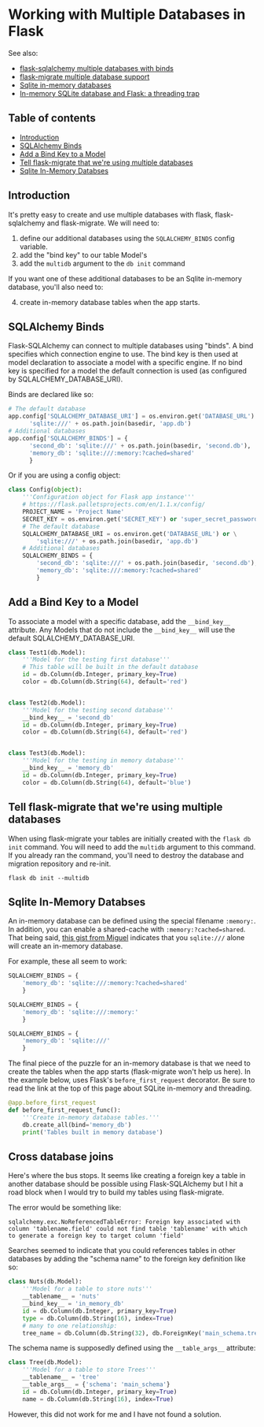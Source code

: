 # Working with Multiple Databases in Flask

See also:
- [flask-sqlalchemy multiple databases with binds](https://flask-sqlalchemy.palletsprojects.com/en/2.x/binds/)  
- [flask-migrate multiple database support](https://flask-migrate.readthedocs.io/en/latest/#multiple-database-support)  
- [Sqlite in-memory databases](https://sqlite.org/inmemorydb.html)  
- [In-memory SQLite database and Flask: a threading trap](https://gehrcke.de/2015/05/in-memory-sqlite-database-and-flask-a-threading-trap/)


## Table of contents

<!-- toc -->

- [Introduction](#introduction)
- [SQLAlchemy Binds](#sqlalchemy-binds)
- [Add a Bind Key to a Model](#add-a-bind-key-to-a-model)
- [Tell flask-migrate that we're using multiple databases](#tell-flask-migrate-that-were-using-multiple-databases)
- [Sqlite In-Memory Databses](#sqlite-in-memory-databses)

<!-- tocstop -->

## Introduction

It's pretty easy to create and use multiple databases with flask, flask-sqlalchemy and flask-migrate. We will need to:

1. define our additional databases using the `SQLALCHEMY_BINDS` config variable.
2. add the "bind key" to our table Model's
3. add the `multidb` argument to the `db init` command

If you want one of these additional databases to be an Sqlite in-memory database, you'll also need to:

4. create in-memory database tables when the app starts.


## SQLAlchemy Binds

Flask-SQLAlchemy can connect to multiple databases using "binds". A bind specifies which connection engine to use. The bind key is then used at model declaration to associate a model with a specific engine. If no bind key is specified for a model the default connection is used (as configured by SQLALCHEMY_DATABASE_URI).

Binds are declared like so:

```python
# The default database
app.config['SQLALCHEMY_DATABASE_URI'] = os.environ.get('DATABASE_URL') or \
      'sqlite:///' + os.path.join(basedir, 'app.db')
# Additional databases      
app.config['SQLALCHEMY_BINDS'] = {
      'second_db': 'sqlite:///' + os.path.join(basedir, 'second.db'),
      'memory_db': 'sqlite:///:memory:?cached=shared'
      }
```

Or if you are using a config object:

```python
class Config(object):
    '''Configuration object for Flask app instance'''
    # https://flask.palletsprojects.com/en/1.1.x/config/
    PROJECT_NAME = 'Project Name'
    SECRET_KEY = os.environ.get('SECRET_KEY') or 'super_secret_password'
    # The default database
    SQLALCHEMY_DATABASE_URI = os.environ.get('DATABASE_URL') or \
        'sqlite:///' + os.path.join(basedir, 'app.db')
    # Additional databases  
    SQLALCHEMY_BINDS = {
        'second_db': 'sqlite:///' + os.path.join(basedir, 'second.db'),
        'memory_db': 'sqlite:///:memory:?cached=shared'
        }
```

## Add a Bind Key to a Model

To associate a model with a specific database, add the `__bind_key__` attribute. Any Models that do not include the `__bind_key__` will use the default SQLALCHEMY_DATABASE_URI.

```python
class Test1(db.Model):
    '''Model for the testing first database'''
    # This table will be built in the default database
    id = db.Column(db.Integer, primary_key=True)
    color = db.Column(db.String(64), default='red')


class Test2(db.Model):
    '''Model for the testing second database'''
    __bind_key__ = 'second_db'
    id = db.Column(db.Integer, primary_key=True)
    color = db.Column(db.String(64), default='red')


class Test3(db.Model):
    '''Model for the testing in memory database'''
    __bind_key__ = 'memory_db'
    id = db.Column(db.Integer, primary_key=True)
    color = db.Column(db.String(64), default='blue')
```


## Tell flask-migrate that we're using multiple databases

When using flask-migrate your tables are initially created with the `flask db init` command. You will need to add the `multidb` argument to this command. If you already ran the command, you'll need to destroy the database and migration repository and re-init.

```
flask db init --multidb
```


## Sqlite In-Memory Databses

An in-memory database can be defined using the special filename `:memory:`. In addition, you can enable a shared-cache with `:memory:?cached=shared`. That being said, [this gist from Miguel](https://gist.github.com/miguelgrinberg/dbeb1a51231921d5fa8b3de218d0c449) indicates that you `sqlite:///` alone will create an in-memory database.

For example, these all seem to work:

```python
SQLALCHEMY_BINDS = {
    'memory_db': 'sqlite:///:memory:?cached=shared'
    }
```

```python
SQLALCHEMY_BINDS = {
    'memory_db': 'sqlite:///:memory:'
    }
```

```python
SQLALCHEMY_BINDS = {
    'memory_db': 'sqlite:///'
    }
```

The final piece of the puzzle for an in-memory database is that we need to create the tables when the app starts (flask-migrate won't help us here). In the example below, uses Flask's `before_first_request` decorator. Be sure to read the link at the top of this page about SQLite in-memory and threading.

```python
@app.before_first_request
def before_first_request_func():
    '''Create in-memory database tables.'''
    db.create_all(bind='memory_db')
    print('Tables built in memory database')
```

## Cross database joins

Here's where the bus stops. It seems like creating a foreign key a table in another database should be possible using Flask-SQLAlchemy but I hit a road block when I would try to build my tables using flask-migrate.

The error would be something like:
```
sqlalchemy.exc.NoReferencedTableError: Foreign key associated with column 'tablename.field' could not find table 'tablename' with which to generate a foreign key to target column 'field'
```

Searches seemed to indicate that you could references tables in other databases by adding the "schema name" to the foreign key definition like so:

```python
class Nuts(db.Model):
    '''Model for a table to store nuts'''
    __tablename__ = 'nuts'
    __bind_key__ = 'in_memory_db'
    id = db.Column(db.Integer, primary_key=True)
    type = db.Column(db.String(16), index=True)
    # many to one relationship:
    tree_name = db.Column(db.String(32), db.ForeignKey('main_schema.tree.name'))
```

The schema name is supposedly defined using the `__table_args__` attribute:

```python
class Tree(db.Model):
    '''Model for a table to store Trees'''
    __tablename__ = 'tree'
    __table_args__ = {'schema': 'main_schema'}
    id = db.Column(db.Integer, primary_key=True)
    name = db.Column(db.String(16), index=True)
```

However, this did not work for me and I have not found a solution. 
